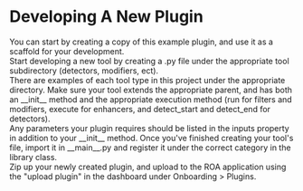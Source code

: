 # Developing A New Plugin
You can start by creating a copy of this example plugin, and use it as a scaffold for your development.  
Start developing a new tool by creating a .py file under the appropriate tool subdirectory (detectors, modifiers, ect).  
There are examples of each tool type in this project under the appropriate directory. Make sure your tool extends the appropriate parent, and has both an \_\_init\_\_ method and the appropriate execution method (run for filters and modifiers, execute for enhancers, and detect_start and detect_end for detectors).  
Any parameters your plugin requires should be listed in the inputs property in addition to your \_\_init\_\_ method.
Once you've finished creating your tool's file, import it in \_\_main\_\_.py and register it under the correct category in the library class.  
Zip up your newly created plugin, and upload to the ROA application using the "upload plugin" in the dashboard under Onboarding > Plugins.